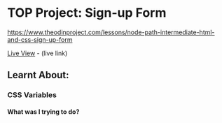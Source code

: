 # TOP Project: Sign-up Form

https://www.theodinproject.com/lessons/node-path-intermediate-html-and-css-sign-up-form

[Live View](#) - (live link)


## Learnt About:

### CSS Variables

#### What was I trying to do?